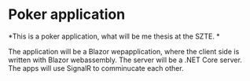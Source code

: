 # Poker application

*This is a poker application, what will be me thesis at the SZTE. *

The application will be a Blazor wepapplication, where the client side is written with Blazor webassembly. The server will be a .NET Core server.
The apps will use SignalR to comminucate each other.
